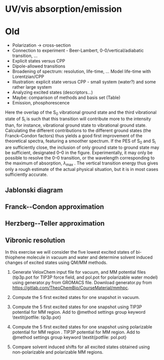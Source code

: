 # UV/vis absorption/emission

# Old

- Polarization $\rightarrow$ cross-section
- Connection to experiment - Beer-Lambert, 0-0/vertical/adiabatic transition, ...
- Explicit states versus CPP
- Dipole-allowed transitions
- Broadening of spectrum: resolution, life-time, ... Model life-time with Lorentzian/CPP
- Illustration: explicit state versus CPP - small system (water?) and some rather large system
- Analyzing excited states (descriptors...)
- Maybe: comparison of methods and basis set (Table)
- Emission, phosphorescence

Here the overlap of the S<sub>0</sub> vibrational ground state and the third vibrational state of S<sub>i</sub> is such that this transition will contribute more to the intensity than, for instance, vibrational ground state to vibrational ground state. Calculating the different contributions to the different ground states (the Franck–Condon factors) thus yields a good first improvement of the theoretical spectra, featuring a smoother spectrum. If the PES of S<sub>0</sub> and S<sub>i</sub> are sufficiently close, the inclusion of only ground state to ground state may be sufficient, designated 0–0 in the figure. Experimentally, it may only be possible to resolve the 0–0 transition, or the wavelength corresponding to the maximum of absorption, $\lambda$<sub>max</sub> . The vertical transition energy thus gives only a rough estimate of the actual physical situation, but it is in most cases sufficiently accurate.

## Jablonski diagram

## Franck--Condon approximation

## Herzberg--Teller approximation

## Vibronic resolution
<!-- #endregion -->

In this exercise we will consider the five lowest excited states of bi-thiophene molecule in vacuum and water and determine solvent induced changes of excited states using QM/MM methods. 

1. Generate VeloxChem input file for vacuum, and MM potential files (tip3p.pot for TIP3P force field, and pol.pot for polarizable water 
model) using generator.py from GROMACS file. Download generator.py from https://gitlab.com/TheoChemBio/CourseMaterial/mmhpc. 

2. Compute the 5 first excited states for one snapshot in vacuum.

3. Compute the 5 first excited states for one snapshot using TIP3P potential for MM region. Add to @method settings group keyword \textit{potfile: tip3p.pot}

4. Compute the 5 first excited states for one snapshot using polarizable potential for MM region . TIP3P potential for MM region. Add to @method settings group keyword \textit{potfile: pol.pot}

5. Compare solvent induced shifts for all excited states obtained using non-polarizable and polarizable MM regions. 
